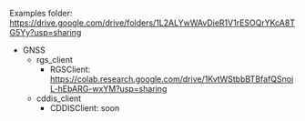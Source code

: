 Examples folder: https://drive.google.com/drive/folders/1L2ALYwWAvDieR1V1rESOQrYKcA8TG5Yy?usp=sharing


+ GNSS
    - rgs_client
        * RGSClient: https://colab.research.google.com/drive/1KvtWStbbBTBfafQSnoiL-hEbARG-wxYM?usp=sharing
    - cddis_client
        * CDDISClient: soon